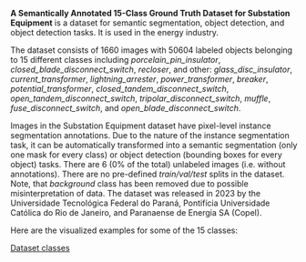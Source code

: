 **A Semantically Annotated 15-Class Ground Truth Dataset for Substation Equipment** is a dataset for semantic segmentation, object detection, and object detection tasks. It is used in the energy industry. 

The dataset consists of 1660 images with 50604 labeled objects belonging to 15 different classes including *porcelain_pin_insulator*, *closed_blade_disconnect_switch*, *recloser*, and other: *glass_disc_insulator*, *current_transformer*, *lightning_arrester*, *power_transformer*, *breaker*, *potential_transformer*, *closed_tandem_disconnect_switch*, *open_tandem_disconnect_switch*, *tripolar_disconnect_switch*, *muffle*, *fuse_disconnect_switch*, and *open_blade_disconnect_switch*.

Images in the Substation Equipment dataset have pixel-level instance segmentation annotations. Due to the nature of the instance segmentation task, it can be automatically transformed into a semantic segmentation (only one mask for every class) or object detection (bounding boxes for every object) tasks. There are 6 (0% of the total) unlabeled images (i.e. without annotations). There are no pre-defined <i>train/val/test</i> splits in the dataset. Note, that *background* class has been removed due to possible misinterpretation of data. The dataset was released in 2023 by the Universidade Tecnológica Federal do Paraná, Pontifícia Universidade Católica do Rio de Janeiro, and Paranaense de Energia SA (Copel).

Here are the visualized examples for some of the 15 classes:

[Dataset classes](https://github.com/dataset-ninja/substation-equipment/raw/main/visualizations/classes_preview.webm)
